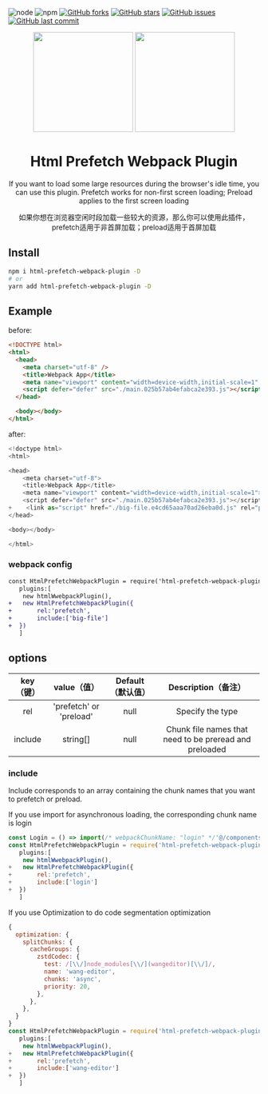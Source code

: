 ![node](https://img.shields.io/node/v/html-prefetch-webpack-plugin.svg)
![npm](https://img.shields.io/npm/dw/html-prefetch-webpack-plugin.svg)
[![GitHub forks](https://img.shields.io/github/forks/hejialianghe/html-prefetch-webpack-plugin.svg?style=flat-square)](https://github.com/hejialianghe/Senior-FrontEnd/network) [![GitHub stars](https://img.shields.io/github/stars/hejialianghe/html-webpack-plugin.svg?style=flat-square)](https://github.com/hejialianghe/Senior-FrontEnd/stargazers) [![GitHub issues](https://img.shields.io/github/issues/hejialianghe/html-webpack-plugin.svg?style=flat-square)](https://github.com/hejialianghe/Senior-FrontEnd/issues) [![GitHub last commit](https://img.shields.io/github/last-commit/hejialianghe/html-webpack-plugin.svg?style=flat-square)](https://github.com/hejialianghe/Senior-FrontEnd/commits/master)

<div align="center">
  <img width="200" height="200" src="https://worldvectorlogo.com/logos/html5.svg">
  <a href="https://github.com/webpack/webpack">
    <img width="200" height="200"
      src="https://webpack.js.org/assets/icon-square-big.svg">
  </a>
  <h1>Html Prefetch Webpack Plugin</h1>
  <p>
  If you want to load some large resources during the browser's idle time, you can use this plugin. Prefetch works for non-first screen loading; Preload applies to the first screen loading
  </p>
  <p>如果你想在浏览器空闲时段加载一些较大的资源，那么你可以使用此插件，prefetch适用于非首屏加载；preload适用于首屏加载</p>
</div>

## Install

```bash
npm i html-prefetch-webpack-plugin -D
# or
yarn add html-prefetch-webpack-plugin -D
```

## Example

before:

```html
<!DOCTYPE html>
<html>
  <head>
    <meta charset="utf-8" />
    <title>Webpack App</title>
    <meta name="viewport" content="width=device-width,initial-scale=1" />
    <script defer="defer" src="./main.025b57ab4efabca2e393.js"></script>
  </head>

  <body></body>
</html>
```

after:

```js
<!doctype html>
<html>

<head>
    <meta charset="utf-8">
    <title>Webpack App</title>
    <meta name="viewport" content="width=device-width,initial-scale=1">
    <script defer="defer" src="./main.025b57ab4efabca2e393.js"></script>
+    <link as="script" href="./big-file.e4cd65aaa70ad26eba0d.js" rel="prefetch">
</head>

<body></body>

</html>
```

### webpack config

```diff
const HtmlPrefetchWebpackPlugin = require('html-prefetch-webpack-plugin')
   plugins:[
    new htmlWwebpackPlugin(),
+   new HtmlPrefetchWebpackPlugin({
+       rel:'prefetch',
+       include:['big-file']
+  })
   ]
```

## options

| key（键）|  value（值）| Default（默认值）| Description（备注）|
| :-----: | :--------: | :------------: | :------: | 
|  rel |  'prefetch' or 'preload' |  null |  Specify the type  |
|  include |  string[] |  null |  Chunk file names that need to be preread and preloaded |
### include

Include corresponds to an array containing the chunk names that you want to prefetch or preload.

If you use import for asynchronous loading, the corresponding chunk name is login

```js
const Login = () => import(/* webpackChunkName: "login" */'@/components/Login')
const HtmlPrefetchWebpackPlugin = require('html-prefetch-webpack-plugin')
   plugins:[
    new htmlWwebpackPlugin(),
+   new HtmlPrefetchWebpackPlugin({
+       rel:'prefetch',
+       include:['login']
+  })
   ]
```
If you use Optimization to do code segmentation optimization

```js
{
  optimization: {
    splitChunks: {
      cacheGroups: {
        zstdCodec: {
          test: /[\\/]node_modules[\\/](wangeditor)[\\/]/,
          name: 'wang-editor',
          chunks: 'async',
          priority: 20,
        },
      },
    },
  }
}
const HtmlPrefetchWebpackPlugin = require('html-prefetch-webpack-plugin')
   plugins:[
    new htmlWwebpackPlugin(),
+   new HtmlPrefetchWebpackPlugin({
+       rel:'prefetch',
+       include:['wang-editor']
+  })
   ]
```

